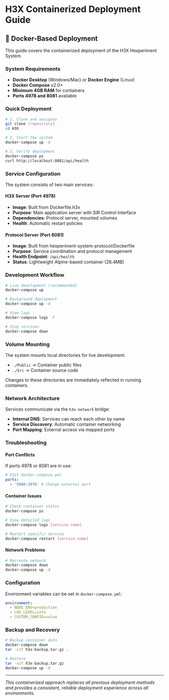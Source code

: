 # H3X Containerized Deployment Guide

## 🐳 Docker-Based Deployment

This guide covers the containerized deployment of the H3X Hexperiment System.

### System Requirements

- **Docker Desktop** (Windows/Mac) or **Docker Engine** (Linux)
- **Docker Compose** v2.0+
- **Minimum 4GB RAM** for containers
- **Ports 4978 and 8081** available

### Quick Deployment

```bash
# 1. Clone and navigate
git clone [repository]
cd H3X

# 2. Start the system
docker-compose up -d

# 3. Verify deployment
docker-compose ps
curl http://localhost:8081/api/health
```

### Service Configuration

The system consists of two main services:

#### H3X Server (Port 4978)

- **Image**: Built from Dockerfile.h3x
- **Purpose**: Main application server with SIR Control Interface
- **Dependencies**: Protocol server, mounted volumes
- **Health**: Automatic restart policies

#### Protocol Server (Port 8081)

- **Image**: Built from hexperiment-system-protocol/Dockerfile
- **Purpose**: Service coordination and protocol management
- **Health Endpoint**: `/api/health`
- **Status**: Lightweight Alpine-based container (26.4MB)

### Development Workflow

```bash
# Live development (recommended)
docker-compose up

# Background deployment
docker-compose up -d

# View logs
docker-compose logs -f

# Stop services
docker-compose down
```

### Volume Mounting

The system mounts local directories for live development:

- `./Public` → Container public files
- `./Src` → Container source code

Changes to these directories are immediately reflected in running containers.

### Network Architecture

Services communicate via the `h3x-network` bridge:

- **Internal DNS**: Services can reach each other by name
- **Service Discovery**: Automatic container networking
- **Port Mapping**: External access via mapped ports

### Troubleshooting

#### Port Conflicts

If ports 4978 or 8081 are in use:

```yaml
# Edit docker-compose.yml
ports:
  - '5000:3978' # Change external port
```

#### Container Issues

```bash
# Check container status
docker-compose ps

# View detailed logs
docker-compose logs [service-name]

# Restart specific service
docker-compose restart [service-name]
```

#### Network Problems

```bash
# Recreate network
docker-compose down
docker-compose up -d
```

### Configuration

Environment variables can be set in `docker-compose.yml`:

```yaml
environment:
  - NODE_ENV=production
  - LOG_LEVEL=info
  - CUSTOM_CONFIG=value
```

### Backup and Recovery

```bash
# Backup container data
docker-compose down
tar -czf h3x-backup.tar.gz .

# Restore
tar -xzf h3x-backup.tar.gz
docker-compose up -d
```

---

_This containerized approach replaces all previous deployment methods and provides a consistent,
reliable deployment experience across all environments._
